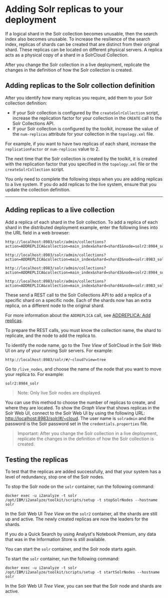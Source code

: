 # Adding Solr replicas to your deployment
If a logical shard in the Solr collection becomes unusable, then the search index also becomes unusable. To increase the resilience of the search index, replicas of shards can be created that are distinct from their original shard. These replicas can be located on different physical servers.
A replica acts as a physical copy of a shard in a SolrCloud Collection.

After you change the Solr collection in a live deployment, replicate the changes in the definition of how the Solr collection is created.

## Adding replicas to the Solr collection definition
After you identify how many replicas you require, add them to your Solr collection definition:
- If your Solr collection is configured by the `createSolrCollection` script, increase the replication factor for your collection in the `CREATE` call to the Solr Collections API.
- If your Solr collection is configured by the toolkit, increase the value of the `num-replicas` attribute for your collection in the `topology.xml` file.

For example, if you want to have two replicas of each shard, increase the `replicationFactor` or `num-replicas` value to 2.

The next time that the Solr collection is created by the toolkit, it is created with the replication factor that you specified in the `topology.xml` file or the `createSolrCollection` script.

You only need to complete the following steps when you are adding replicas to a live system. If you do add replicas to the live system, ensure that you update the collection definition.

---

## Adding replicas to a live collection
Add a replica of each shard in the Solr collection.
To add a replica of each shard in the distributed deployment example, enter the following lines into the URL field in a web browser:
```
http://localhost:8983/solr/admin/collections?action=ADDREPLICA&collection=main_index&shard=shard1&node=solr2:8984_solr
```
```
http://localhost:8983/solr/admin/collections?action=ADDREPLICA&collection=main_index&shard=shard2&node=solr:8983_solr
```
```
http://localhost:8983/solr/admin/collections?action=ADDREPLICA&collection=main_index&shard=shard3&node=solr2:8984_solr
```
```
http://localhost:8983/solr/admin/collections?action=ADDREPLICA&collection=main_index&shard=shard4&node=solr:8983_solr
```
These send a REST call to the Solr Collections API to add a replica of a specific shard on a specific node. Each of the shards now has an extra replica, on a different node to the original shard.

For more information about the `ADDREPLICA` call, see [ADDREPLICA: Add replicas](https://lucene.apache.org/solr/guide/6_6/collections-api.html#CollectionsAPI-addreplica).

To prepare the REST calls, you must know the collection name, the shard to replicate, and the node to add the replica to.

To identify the node name, go to the *Tree View* of SolrCloud in the Solr Web UI on any of your running Solr servers. For example:
```
http://localhost:8983/solr/#/~cloud?view=tree
```

Go to `/live_nodes`, and choose the name of the node that you want to move your replica to. For example:
```
solr2:8984_solr
```

>Note: Only live Solr nodes are displayed.

You can use this method to choose the number of replicas to create, and where they are located.
To show the *Graph View* that shows replicas in the Solr Web UI, connect to the Solr Web UI by using the following URL: <http://localhost:8983/solr/#/~cloud>. The user name is `solradmin` and the password is the Solr password set in the `credentials.properties` file.

>Important: After you change the Solr collection in a live deployment, replicate the changes in the definition of how the Solr collection is created.

## Testing the replicas
To test that the replicas are added successfully, and that your system has a level of redundancy, stop one of the Solr nodes.

To stop the Solr node on the `solr` container, run the following command:
```
docker exec -u i2analyze -t solr /opt/IBM/i2analyze/toolkit/scripts/setup -t stopSolrNodes --hostname solr  
```
In the Solr Web UI *Tree View* on the `solr2` container, all the shards are still up and active. The newly created replicas are now the leaders for the shards.

If you do a Quick Search by using Analyst's Notebook Premium, any data that was in the Information Store is still available.

You can start the `solr` container, and the Solr node starts again.

To start the `solr` container, run the following command:
```
docker exec -u i2analyze -t solr /opt/IBM/i2analyze/toolkit/scripts/setup -t startSolrNodes --hostname solr  
```
In the Solr Web UI *Tree View*, you can see that the Solr node and shards are active.
